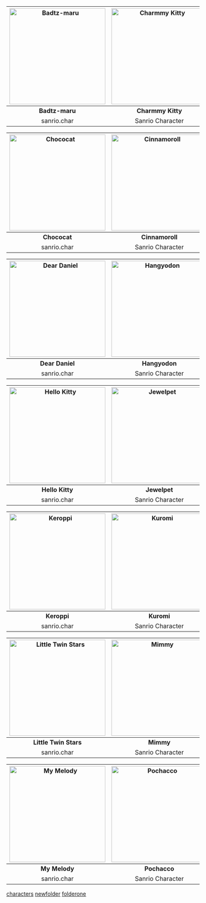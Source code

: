 

<!---
github stop support image resize in []() format
https://stackoverflow.com/questions/24383700/resize-image-in-the-wiki-of-github-using-markdown
| ![Badtz-maru](https://i.pinimg.com/474x/2f/aa/03/2faa03efeee3137f39a4356d59b695f0.jpg) | ![Charmmy Kitty](https://i.pinimg.com/1200x/9b/89/a7/9b89a742252fb51b297277a3cf4de9b2.jpg) |
| Left  | Right |
--->

| <img src="https://i.pinimg.com/474x/2f/aa/03/2faa03efeee3137f39a4356d59b695f0.jpg" alt = "Badtz-maru" style="width:250px;height:250px" /> | <img src="https://i.pinimg.com/1200x/9b/89/a7/9b89a742252fb51b297277a3cf4de9b2.jpg" alt = "Charmmy Kitty" style="width:250px;height:250px"/> | <img src="https://i.pinimg.com/1200x/09/6a/1e/096a1e18f9c623c2536ed65d860df326.jpg" alt="Chococat" style="width:250px;height:250px" /> |
| :---: | :---: | :--: |
| **Badtz-maru**  |  **Charmmy Kitty** |  **Chococat** |
| sanrio.char         | Sanrio Character       | Sanrio Character       |

| <img src="https://i.pinimg.com/1200x/09/6a/1e/096a1e18f9c623c2536ed65d860df326.jpg" alt="Chococat" style="width:250px;height:250px" /> | <img src="https://i.pinimg.com/564x/1d/9c/fa/1d9cfa5b7db062a939a8930b2ce4e8be.jpg" alt="Cinnamoroll" style="width:250px;height:250px" /> |
| :---: | :---: |
| **Chococat**  |  **Cinnamoroll** |
| sanrio.char         | Sanrio Character       |

| <img src="https://i.pinimg.com/564x/de/11/a6/de11a621fda227847d2895c8eeb4f6f6.jpg" alt="Dear Daniel" style="width:250px;height:250px" /> | <img src="https://i.pinimg.com/564x/d4/e2/5f/d4e25f1442ed8cfe66380991fe291031.jpg" alt="Hangyodon" style="width:250px;height:250px" /> |
| :---: | :---: |
| **Dear Daniel**  |  **Hangyodon** |
| sanrio.char         | Sanrio Character       |

| <img src="https://i.pinimg.com/564x/84/a0/74/84a07434d8b01e4996013dcc6de721a3.jpg" alt="Hello Kitty" style="width:250px;height:250px" /> | <img src="https://i.pinimg.com/564x/45/48/49/454849fad4226a3dd949883b9c554f91.jpg" alt="Jewelpet" style="width:250px;height:250px" /> |
| :---: | :---: |
| **Hello Kitty**  |  **Jewelpet** |
| sanrio.char         | Sanrio Character       |

| <img src="https://i.pinimg.com/564x/ea/ae/b5/eaaeb5a83b36c7386c72be8bfcfc14f0.jpg" alt="Keroppi" style="width:250px;height:250px" /> | <img src="https://i.pinimg.com/564x/d6/84/06/d684069d7b01f4e8abc9e2fe4fdc9fbd.jpg" alt="Kuromi" style="width:250px;height:250px" /> |
| :---: | :---: |
| **Keroppi**  |  **Kuromi** |
| sanrio.char         | Sanrio Character       |

| <img src="https://i.pinimg.com/564x/44/3b/d4/443bd4de657572085c92f7ad78e35974.jpg" alt="Little Twin Stars" style="width:250px;height:250px" /> | <img src="https://i.pinimg.com/564x/ed/12/1f/ed121f003e05a73a0d7e98221fd1a272.jpg" alt="Mimmy" style="width:250px;height:250px" /> |
| :---: | :---: |
| **Little Twin Stars**  |  **Mimmy** |
| sanrio.char         | Sanrio Character       |

| <img src="https://i.pinimg.com/564x/6c/11/ea/6c11ea7c4bfe698b857af19526dd7b68.jpg" alt="My Melody" style="width:250px;height:250px" /> | <img src="https://i.pinimg.com/750x/31/6a/59/316a59ef97ec56d22e71ab2d913d1f05.jpg" alt="Pochacco" style="width:250px;height:250px" /> |
| :---: | :---: |
| **My Melody**  |  **Pochacco** |
| sanrio.char         | Sanrio Character       |

[characters](characters/)  [newfolder](newfolder/)   [folderone](newfolder/)


  
